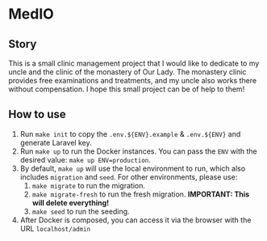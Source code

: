 # MedIO

## Story

This is a small clinic management project that I would like to dedicate to my uncle and the clinic of the monastery of Our Lady. 
The monastery clinic provides free examinations and treatments, and my uncle also works there without compensation. I hope this small project can be of help to them!

## How to use

1. Run `make init` to copy the `.env.${ENV}.example` & `.env.${ENV}` and generate Laravel key.
2. Run `make up` to run the Docker instances. You can pass the `ENV` with the desired value: `make up ENV=production`.
3. By default, `make up` will use the local environment to run, which also includes `migration` and `seed`. For other environments, please use:
   1. `make migrate` to run the migration.
   2. `make migrate-fresh` to run the fresh migration. **IMPORTANT: This will delete everything!**
   3. `make seed` to run the seeding.
4. After Docker is composed, you can access it via the browser with the URL `localhost/admin`
